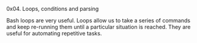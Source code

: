 0x04. Loops, conditions and parsing

Bash loops are very useful. 
Loops allow us to take a series of commands and keep re-running them until a particular situation is reached. They are useful for automating repetitive tasks.

